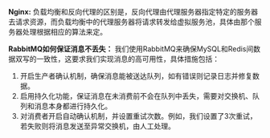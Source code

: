 **Nginx:**
负载均衡和反向代理的区别是，反向代理由代理服务器指定特定的服务器去请求资源，而负载均衡中的代理服务器将请求转发给虚拟服务池，具体由那个服务器处理根据相应的算法来定。

**RabbitMQ如何保证消息不丢失：**
我们使用RabbitMQ来确保MySQL和Redis间数据双写的一致性，这要求我们实现消息的高可用性，具体措施包括：
1. 开启生产者确认机制，确保消息能被送达队列，如有错误则记录日志并修复数据。
2. 启用持久化功能，保证消息在未消费前不会在队列中丢失，需要对交换机、队列和消息本身都进行持久化。
3. 对消费者开启自动确认机制，并设置重试次数。例如，我们设置了3次重试，若失败则将消息发送至异常交换机，由人工处理。

